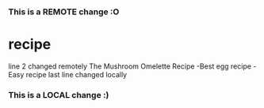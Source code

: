 ### This is a REMOTE change :O
# recipe
line 2 changed remotely
The Mushroom Omelette Recipe
-Best egg recipe
-Easy recipe
last line changed locally
### This is a LOCAL change :)